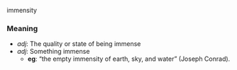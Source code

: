 immensity
### Meaning
+ _adj_: The quality or state of being immense
+ _adj_: Something immense
    + __eg__:  “the empty immensity of earth, sky, and water” (Joseph Conrad).
